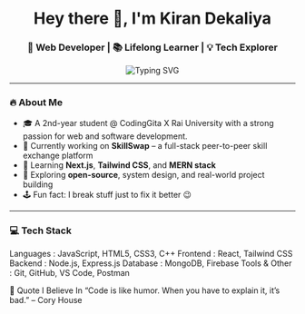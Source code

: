 <h1 align="center">Hey there 👋, I'm Kiran Dekaliya</h1>
<h3 align="center">🚀 Web Developer | 📚 Lifelong Learner | 💡 Tech Explorer</h3>

<p align="center">
  <img src="https://readme-typing-svg.demolab.com?font=Fira+Code&size=22&pause=1000&color=00FFFF&center=true&vCenter=true&width=435&lines=I+love+building+cool+stuff;I+write+clean+and+efficient+code;Always+curious+to+learn+more!" alt="Typing SVG" />
</p>

---

### 🔥 About Me

- 🎓 A 2nd-year student @ CodingGita X Rai University with a strong passion for web and software development.
- 💼 Currently working on **SkillSwap** – a full-stack peer-to-peer skill exchange platform  
- 🌱 Learning **Next.js**, **Tailwind CSS**, and **MERN stack**  
- 🧠 Exploring **open-source**, system design, and real-world project building  
- 🕹️ Fun fact: I break stuff just to fix it better 😉

---

### 💻 Tech Stack


Languages     : JavaScript, HTML5, CSS3, C++
Frontend      : React,  Tailwind CSS
Backend       : Node.js, Express.js
Database      : MongoDB, Firebase
Tools & Other : Git, GitHub, VS Code, Postman



🧠 Quote I Believe In
“Code is like humor. When you have to explain it, it’s bad.” – Cory House
